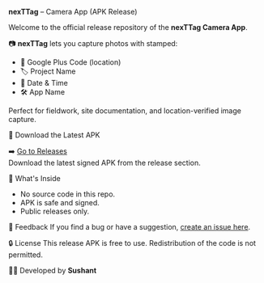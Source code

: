 **nexTTag** – Camera App (APK Release)

Welcome to the official release repository of the **nexTTag Camera App**.

📷 **nexTTag** lets you capture photos with stamped:
- 📍 Google Plus Code (location)
- 🏷️ Project Name
- 📅 Date & Time
- 🛠️ App Name

Perfect for fieldwork, site documentation, and location-verified image capture.

🔽 Download the Latest APK

➡️ [Go to Releases](https://github.com/rocknroll38/nexTTag-v1.0.0/releases)  
Download the latest signed APK from the release section.

 📢 What's Inside
- No source code in this repo.
- APK is safe and signed.
- Public releases only.

 📝 Feedback
If you find a bug or have a suggestion, [create an issue here](https://github.com/rocknroll38/nexTTag-v1.0.0/issues).

🔒 License
This release APK is free to use. Redistribution of the code is not permitted.

🧑‍💻 Developed by
**Sushant**  
